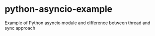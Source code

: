# python-asyncio-example
Example of Python asyncio module and difference between thread and sync approach 
